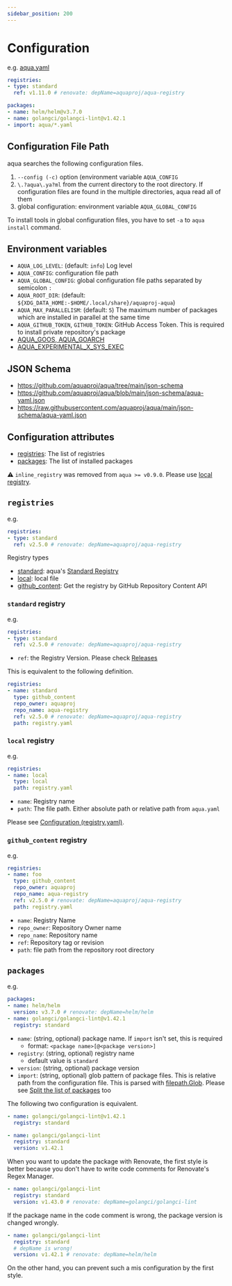 ```yaml
---
sidebar_position: 200
---
```


# Configuration

e.g. [aqua.yaml](https://github.com/aquaproj/aqua/blob/main/aqua.yaml)

```yaml
registries:
- type: standard
  ref: v1.11.0 # renovate: depName=aquaproj/aqua-registry

packages:
- name: helm/helm@v3.7.0
- name: golangci/golangci-lint@v1.42.1
- import: aqua/*.yaml
```

## Configuration File Path

aqua searches the following configuration files.

1. `--config (-c)` option (environment variable `AQUA_CONFIG`
1. `\.?aqua\.ya?ml` from the current directory to the root directory. If configuration files are found in the multiple directories, aqua read all of them
1. global configuration: environment variable `AQUA_GLOBAL_CONFIG`

To install tools in global configuration files, you have to set `-a` to `aqua install` command.

## Environment variables

* `AQUA_LOG_LEVEL`: (default: `info`) Log level
* `AQUA_CONFIG`: configuration file path
* `AQUA_GLOBAL_CONFIG`: global configuration file paths separated by semicolon `:`
* `AQUA_ROOT_DIR`: (default: `${XDG_DATA_HOME:-$HOME/.local/share}/aquaproj-aqua`)
* `AQUA_MAX_PARALLELISM`: (default: `5`) The maximum number of packages which are installed in parallel at the same time
* `AQUA_GITHUB_TOKEN`, `GITHUB_TOKEN`: GitHub Access Token. This is required to install private repository's package
* [AQUA_GOOS, AQUA_GOARCH](change-os-arch-for-test)
* [AQUA_EXPERIMENTAL_X_SYS_EXEC](experimental-feature#aqua_experimental_x_sys_exec)

## JSON Schema

* https://github.com/aquaproj/aqua/tree/main/json-schema
* https://github.com/aquaproj/aqua/blob/main/json-schema/aqua-yaml.json
* https://raw.githubusercontent.com/aquaproj/aqua/main/json-schema/aqua-yaml.json

## Configuration attributes

* [registries](#registries): The list of registries
* [packages](#packages): The list of installed packages

:warning: `inline_registry` was removed from `aqua >= v0.9.0`. Please use [local registry](#local-registry).

## `registries`

e.g.

```yaml
registries:
- type: standard
  ref: v2.5.0 # renovate: depName=aquaproj/aqua-registry
```

Registry types

* [standard](#standard-registry): aqua's [Standard Registry](https://github.com/aquaproj/aqua-registry)
* [local](#local-registry): local file
* [github_content](#github_content-registry): Get the registry by GitHub Repository Content API

### `standard` registry

e.g.

```yaml
registries:
- type: standard
  ref: v2.5.0 # renovate: depName=aquaproj/aqua-registry
```

* `ref`: the Registry Version. Please check [Releases](https://github.com/aquaproj/aqua-registry/releases)

This is equivalent to the following definition.

```yaml
registries:
- name: standard
  type: github_content
  repo_owner: aquaproj
  repo_name: aqua-registry
  ref: v2.5.0 # renovate: depName=aquaproj/aqua-registry
  path: registry.yaml
```

### `local` registry

e.g.

```yaml
registries:
- name: local
  type: local
  path: registry.yaml
```

* `name`: Registry name
* `path`: The file path. Either absolute path or relative path from `aqua.yaml`

Please see [Configuration (registry.yaml)](registry-config).

### `github_content` registry

e.g.

```yaml
registries:
- name: foo
  type: github_content
  repo_owner: aquaproj
  repo_name: aqua-registry
  ref: v2.5.0 # renovate: depName=aquaproj/aqua-registry
  path: registry.yaml
```

* `name`: Registry Name
* `repo_owner`: Repository Owner name
* `repo_name`: Repository name
* `ref`: Repository tag or revision
* `path`: file path from the repository root directory

## `packages`

e.g.

```yaml
packages:
- name: helm/helm
  version: v3.7.0 # renovate: depName=helm/helm
- name: golangci/golangci-lint@v1.42.1
  registry: standard
```

* `name`: (string, optional) package name. If `import` isn't set, this is required
  * format: `<package name>[@<package version>]`
* `registry`: (string, optional) registry name
  * default value is `standard`
* `version`: (string, optional) package version
* `import`: (string, optional) glob pattern of package files. This is relative path from the configuration file. This is parsed with [filepath.Glob](https://pkg.go.dev/path/filepath#Glob). Please see [Split the list of packages](../tutorial-extras/split-config) too

The following two configuration is equivalent.

```yaml
- name: golangci/golangci-lint@v1.42.1
  registry: standard
```

```yaml
- name: golangci/golangci-lint
  registry: standard
  version: v1.42.1
```

When you want to update the package with Renovate,
the first style is better because you don't have to write code comments for Renovate's Regex Manager.

```yaml
- name: golangci/golangci-lint
  registry: standard
  version: v1.43.0 # renovate: depName=golangci/golangci-lint
```

If the package name in the code comment is wrong, the package version is changed wrongly.

```yaml
- name: golangci/golangci-lint
  registry: standard
  # depName is wrong!
  version: v1.42.1 # renovate: depName=helm/helm
```

On the other hand, you can prevent such a mis configuration by the first style.
